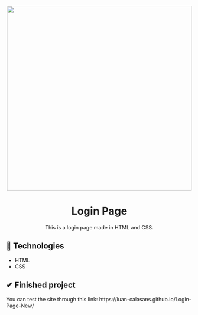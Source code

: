 <div align="center">
  <img src="https://user-images.githubusercontent.com/69552520/169710773-9a9bd45d-d04f-4570-9e34-322e0a3ff780.png" width="500px" height="500">
  <h1>Login Page</h1>
  <p>This is a login page made in HTML and CSS.</p>
</div>

<h2>🚀 Technologies</h2>
<ul>
  <li>HTML</li>
  <li>CSS</li>
</ul>

<h2>✔ Finished project</h2>
<p>You can test the site through this link: https://luan-calasans.github.io/Login-Page-New/</p>
